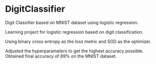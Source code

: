 # DigitClassifier
Digit Classifier based on MNIST dataset using logistic regression.

Learning project for logistic regression based on digit classification. 

Using binary cross entropy as the loss metric and SGD as the optimizer.

Adjusted the hyperparameters to get the highest accuracy possible. Obtained final accuracy of 89% on the MNIST dataset.
